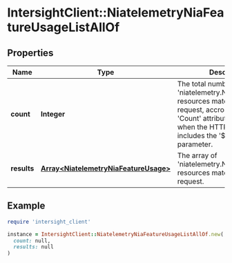 # IntersightClient::NiatelemetryNiaFeatureUsageListAllOf

## Properties

| Name | Type | Description | Notes |
| ---- | ---- | ----------- | ----- |
| **count** | **Integer** | The total number of &#39;niatelemetry.NiaFeatureUsage&#39; resources matching the request, accross all pages. The &#39;Count&#39; attribute is included when the HTTP GET request includes the &#39;$inlinecount&#39; parameter. | [optional] |
| **results** | [**Array&lt;NiatelemetryNiaFeatureUsage&gt;**](NiatelemetryNiaFeatureUsage.md) | The array of &#39;niatelemetry.NiaFeatureUsage&#39; resources matching the request. | [optional] |

## Example

```ruby
require 'intersight_client'

instance = IntersightClient::NiatelemetryNiaFeatureUsageListAllOf.new(
  count: null,
  results: null
)
```

